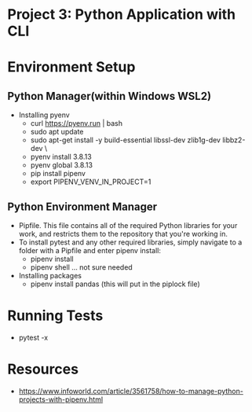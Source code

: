# Project 3: Python Application with CLI


# Environment Setup
## Python Manager(within Windows WSL2)
- Installing pyenv
    - curl https://pyenv.run | bash
    - sudo apt update
    - sudo apt-get install -y build-essential libssl-dev zlib1g-dev libbz2-dev \
    - pyenv install 3.8.13
    - pyenv global 3.8.13
    - pip install pipenv
    - export PIPENV_VENV_IN_PROJECT=1

## Python Environment Manager
- Pipfile. This file contains all of the required Python libraries for your work, and restricts them to the repository that you're working in.
- To install pytest and any other required libraries, simply navigate to a folder with a Pipfile and enter pipenv install:
    - pipenv install
    - pipenv shell ... not sure needed
- Installing packages
    - pipenv install pandas (this will put in the piplock file)


# Running Tests
- pytest -x 



# Resources
- https://www.infoworld.com/article/3561758/how-to-manage-python-projects-with-pipenv.html